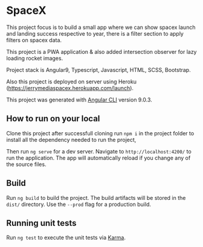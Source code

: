 # SpaceX

This project focus is to build a small app where we can show spacex launch and landing success respective to year, there is a filter section to apply filters on spacex data.

This project is a PWA application & also added intersection observer for lazy loading rocket images.

Project stack is Angular9, Typescript, Javascript, HTML, SCSS, Bootstrap.

Also this project is deployed on server using Heroku (https://jerrymediaspacex.herokuapp.com/launch).

This project was generated with [Angular CLI](https://github.com/angular/angular-cli) version 9.0.3.

## How to run on your local

Clone this project after successfull cloning run `npm i` in the project folder to install all the dependency needed to run the project,

Then run `ng serve` for a dev server. Navigate to `http://localhost:4200/` to run the application. The app will automatically reload if you change any of the source files.

## Build

Run `ng build` to build the project. The build artifacts will be stored in the `dist/` directory. Use the `--prod` flag for a production build.

## Running unit tests

Run `ng test` to execute the unit tests via [Karma](https://karma-runner.github.io).
